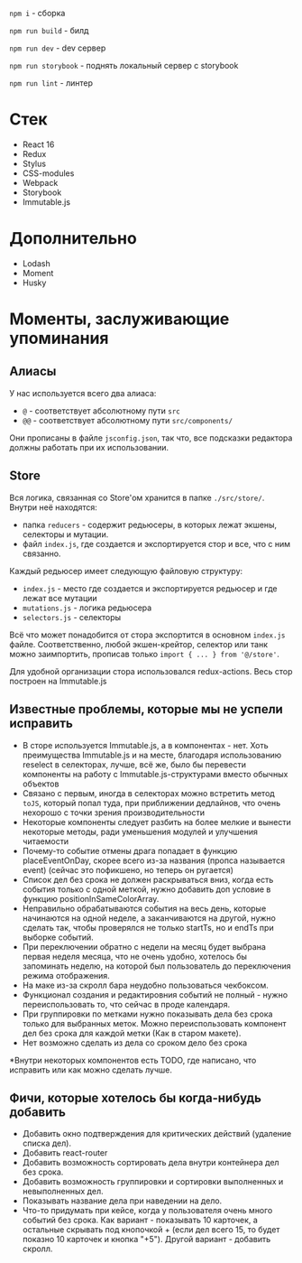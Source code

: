 `npm i` - сборка

`npm run build` - билд

`npm run dev` - dev сервер

`npm run storybook` - поднять локальный сервер с storybook

`npm run lint` - линтер

# Стек
 - React 16
 - Redux
 - Stylus
 - CSS-modules
 - Webpack
 - Storybook
 - Immutable.js  

# Дополнительно
 - Lodash
 - Moment
 - Husky

# Моменты, заслуживающие упоминания  

## Алиасы
У нас используется всего два алиаса:  

- `@` - соответствует абсолютному пути `src`
- `@@` - соответствует абсолютному пути `src/components/`

Они прописаны в файле `jsconfig.json`, так что, все подсказки редактора должны работать при их использовании.

## Store
Вся логика, связанная со Store'ом хранится в папке `./src/store/`. Внутри неё находятся:
  
 - папка `reducers` - содержит редьюсеры, в которых лежат экшены, селекторы и мутации.
 - файл `index.js`, где создается и экспортируется стор и все, что с ним связанно.

Каждый редьюсер имеет следующую файловую структуру:  

 - `index.js` - место где создается и экспортируется редьюсер и где лежат все мутации
 - `mutations.js` - логика редьюсера
 - `selectors.js` - селекторы

Всё что может понадобится от стора экспортится в основном `index.js` файле. Соответственно, любой экшен-крейтор, селектор или танк можно заимпортить, прописав только `import { ... } from '@/store'`.

Для удобной организации стора использовался redux-actions.
Весь стор построен на Immutable.js

## Известные проблемы, которые мы не успели исправить
- В сторе используется Immutable.js, а в компонентах - нет. Хоть преимущества Immutable.js и на месте, благодаря использованию reselect в селекторах, лучше, всё же, было бы перевести компоненты на работу с Immutable.js-структурами вместо обычных объектов
- Связано с первым, иногда в селекторах можно встретить метод `toJS`, который попал туда, при приближении дедлайнов, что очень нехорошо с точки зрения производительности
- Некоторые компоненты следует разбить на более мелкие и вынести некоторые методы, ради уменьшения модулей и улучшения читаемости
- Почему-то событие отмены драга попадает в функцию placeEventOnDay, скорее всего из-за названия (пропса называется event) (сейчас это пофикшено, но теперь он ругается)
- Список дел без срока не должен раскрываться вниз, когда есть события только с одной меткой, нужно добавить доп условие в функцию positionInSameColorArray.
- Неправильно обрабатываются события на весь день, которые начинаются на одной неделе, а заканчиваются на другой, нужно сделать так, чтобы проверялся не только startTs, но и endTs при выборке событий.
- При переключении обратно с недели на месяц будет выбрана первая неделя месяца, что не очень удобно, хотелось бы запоминать неделю, на которой был пользователь до переключения режима отображения.
- На маке из-за скролл бара неудобно пользоваться чекбоксом.
- Функционал создания и редактировния событий не полный - нужно переиспользовать то, что сейчас в проде календаря.
- При группировки по метками нужно показывать дела без срока только для выбранных меток. Можно переиспользовать компонент дел без срока для каждой метки (Как в старом макете).
- Нет возможно сделать из дела со сроком дело без срока

*Внутри некоторых компонентов есть TODO, где написано, что исправить или как можно сделать лучше.

## Фичи, которые хотелось бы когда-нибудь добавить
- Добавить окно подтверждения для критических действий (удаление списка дел).
- Добавить react-router
- Добавить возможность сортировать дела внутри контейнера дел без срока.
- Добавить возможность группировки и сортировки выполненных и невыполненных дел. 
- Показывать название дела при наведении на дело.
- Что-то придумать при кейсе, когда у пользователя очень много событий без срока. Как вариант - показывать 10 карточек, а остальные скрывать под кнопочкой + (если дел всего 15, то будет показно 10 карточек и кнопка "+5"). Другой вариант - добавить скролл.
